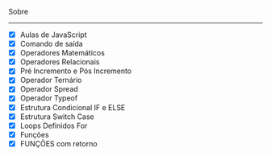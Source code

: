 Sobre
___
* [x] Aulas de JavaScript
* [x] Comando de saída
* [x] Operadores Matemáticos
* [x] Operadores Relacionais
* [x] Pré Incremento e Pós Incremento
* [x] Operador Ternário
* [x] Operador Spread
* [x] Operador Typeof
* [x] Estrutura Condicional IF e ELSE
* [x] Estrutura Switch Case
* [x] Loops Definidos For
* [x] Funções
* [x] FUNÇÕES com retorno
